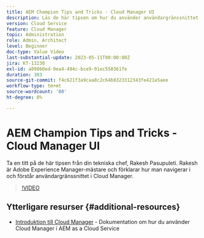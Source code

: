 ```yaml
---
title: AEM Champion Tips and Tricks - Cloud Manager UI
description: Läs de här tipsen om hur du använder användargränssnittet i Cloud Manager från AEM och experten Rakesh Pasupuleti.
version: Cloud Service
feature: Cloud Manager
topic: Administration
role: Admin, Architect
level: Beginner
doc-type: Value Video
last-substantial-update: 2023-05-11T00:00:00Z
jira: KT-13230
exl-id: a89860ed-9ea4-494c-bce9-91ec550361fe
duration: 303
source-git-commit: f4c621f3a9caa8c2c64b8323312343fe421a5aee
workflow-type: tm+mt
source-wordcount: '80'
ht-degree: 0%

---
```


# AEM Champion Tips and Tricks - Cloud Manager UI

Ta en titt på de här tipsen från din tekniska chef, Rakesh Pasupuleti. Rakesh är Adobe Experience Manager-mästare och förklarar hur man navigerar i och förstår användargränssnittet i Cloud Manager.

>[!VIDEO](https://video.tv.adobe.com/v/3419298?quality=12&learn=on)

## Ytterligare resurser {#additional-resources}

* [Introduktion till Cloud Manager](https://experienceleague.adobe.com/docs/experience-manager-cloud-service/content/onboarding/concepts/cloud-manager-introduction.html) - Dokumentation om hur du använder Cloud Manager i AEM as a Cloud Service
